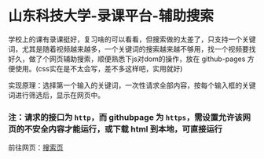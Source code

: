 # 山东科技大学-录课平台-辅助搜索  

学校上的课有录课挺好，复习啥的可以看看，但搜索做的太差了，只支持一个关键词，尤其是随着视频越来越多，一个关键词的搜索越来越不够用，找一个视频要找好久，做了个网页辅助搜索，顺便熟悉下js对dom的操作，放在 github-pages 方便使用。(css实在是不太会写，差不多这样吧，实用就好)  

实现原理：选择第一个输入的关键词，一次性请求全部内容，按每个输入框的关键词进行筛选后，显示在网页中。

### **注：请求的接口为 `http`，而 githubpage 为 `https`，需设置允许该网页的不安全内容才能运行，或下载 html 到本地，可直接运行**  

前往网页：[搜索页](https://mlyde.github.io/Search_tc2/search.html)  

